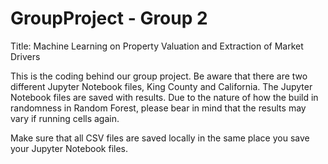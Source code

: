 # GroupProject - Group 2
Title: Machine Learning on Property Valuation and Extraction of Market Drivers

This is the coding behind our group project. 
Be aware that there are two different Jupyter Notebook files, King County and California. 
The Jupyter Notebook files are saved with results. Due to the nature of how the build in randomness in Random Forest, please bear in mind that the results may vary if running cells again. 

Make sure that all CSV files are saved locally in the same place you save your Jupyter Notebook files.
